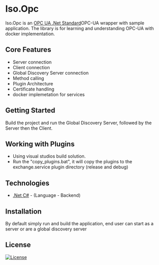 # Iso.Opc

Iso.Opc is an [OPC UA .Net Standard](https://github.com/OPCFoundation/UA-.NETStandard)OPC-UA wrapper with sample application.
The library is for learning and understanding OPC-UA with docker implementation.

## Core Features

- Server connection
- Client connection
- Global Discovery Server connection
- Method calling
- Plugin Architecture
- Certificate handling
- docker implemetation for services

## Getting Started

Build the project and run the Global Discovery Server, followed by the Server then the Client.

## Working with Plugins

- Using visual studios build solution.
- Run the "copy_plugins.bat", it will copy the plugins to the exchange.service plugin directory (release and debug)

## Technologies

- [.Net C#](https://docs.microsoft.com/en-us/dotnet/csharp/) - (Language - Backend)

## Installation

By default simply run and build the application, end user can start as a server or are a global discovery server

## License

[![License](http://img.shields.io/:license-mit-blue.svg?style=flat-square)](http://badges.mit-license.org)
